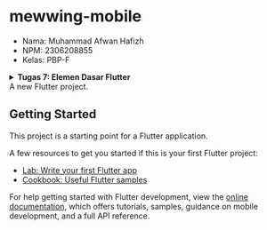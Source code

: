 # mewwing-mobile

- Nama: Muhammad Afwan Hafizh
- NPM: 2306208855
- Kelas: PBP-F

<details>
  <summary><b>Tugas 7: Elemen Dasar Flutter</b></summary>

1. Jelaskan apa yang dimaksud dengan stateless widget dan stateful widget, dan jelaskan perbedaan dari keduanya.

2. Sebutkan widget apa saja yang kamu gunakan pada proyek ini dan jelaskan fungsinya.
   
3. Apa fungsi dari setState()? Jelaskan variabel apa saja yang dapat terdampak dengan fungsi tersebut.

4. Jelaskan perbedaan antara const dengan final.

5. Jelaskan bagaimana cara kamu mengimplementasikan checklist-checklist di atas.
   - Membuat sebuah program Flutter baru dengan tema E-Commerce yang sesuai dengan tugas-tugas sebelumnya.
     
     1. Buka text editor pilihan, lalu buka terminal.
     2. Jalankan command berikut pada direktori pilihan.
        ```flutter create mewwing_mobile```
     3. 
</details>
A new Flutter project.

## Getting Started

This project is a starting point for a Flutter application.

A few resources to get you started if this is your first Flutter project:

- [Lab: Write your first Flutter app](https://docs.flutter.dev/get-started/codelab)
- [Cookbook: Useful Flutter samples](https://docs.flutter.dev/cookbook)

For help getting started with Flutter development, view the
[online documentation](https://docs.flutter.dev/), which offers tutorials,
samples, guidance on mobile development, and a full API reference.
